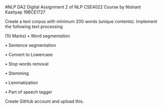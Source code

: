 #NLP DA2
Digital Assignment 2 of NLP CSE4022 Course by Nishant Kashyap 19BCE1727

Create a text corpus with minimum 200 words (unique contents). Implement the following text processing

(10 Marks) • Word segmentation

• Sentence segmentation

• Convert to Lowercase

• Stop words removal

• Stemming

• Lemmatization

• Part of speech tagger

Create GitHub account and upload this.
